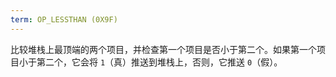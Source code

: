```yaml
---
term: OP_LESSTHAN (0X9F)
---
```


比较堆栈上最顶端的两个项目，并检查第一个项目是否小于第二个。如果第一个项目小于第二个，它会将 `1`（真）推送到堆栈上，否则，它推送 `0`（假）。